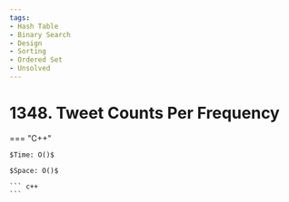 ```yaml
---
tags:
- Hash Table
- Binary Search
- Design
- Sorting
- Ordered Set
- Unsolved
---
```



# 1348. Tweet Counts Per Frequency

=== "C++"

    $Time: O()$

    $Space: O()$

    ``` c++
    ```